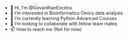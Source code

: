 - 👋 Hi, I’m @GovardhanExcelra
- 👀 I’m interested in Bioinformatics Omics data analysis
- 🌱 I’m currently learning Python Advanced Courses
- 💞️ I’m looking to collaborate with fellow team mates
- 📫 How to reach me (Not for now)

<!---
GovardhanExcelra/GovardhanExcelra is a ✨ special ✨ repository because its `README.md` (this file) appears on your GitHub profile.
You can click the Preview link to take a look at your changes.
--->
